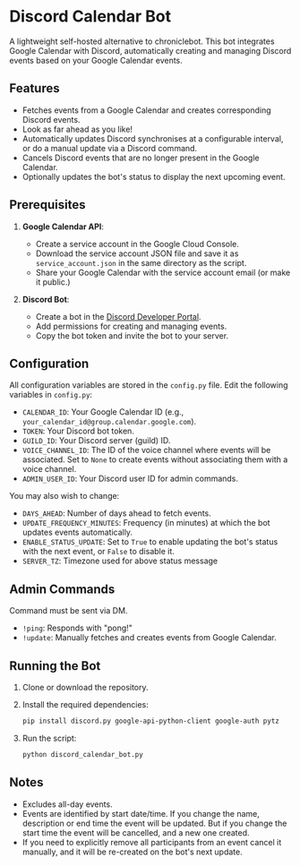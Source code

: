 # Discord Calendar Bot

A lightweight self-hosted alternative to chroniclebot. This bot integrates Google Calendar with Discord, automatically creating and managing Discord events based on your Google Calendar events. 

## Features

- Fetches events from a Google Calendar and creates corresponding Discord events.
- Look as far ahead as you like!
- Automatically updates Discord synchronises at a configurable interval, or do a manual update via a Discord command.
- Cancels Discord events that are no longer present in the Google Calendar.
- Optionally updates the bot's status to display the next upcoming event.

## Prerequisites

1. **Google Calendar API**:
   - Create a service account in the Google Cloud Console.
   - Download the service account JSON file and save it as `service_account.json` in the same directory as the script.
   - Share your Google Calendar with the service account email (or make it public.)

2. **Discord Bot**:
   - Create a bot in the [Discord Developer Portal](https://discord.com/developers/applications).
   - Add permissions for creating and managing events.
   - Copy the bot token and invite the bot to your server.

## Configuration

All configuration variables are stored in the `config.py` file. Edit the following variables in `config.py`:

- `CALENDAR_ID`: Your Google Calendar ID (e.g., `your_calendar_id@group.calendar.google.com`).
- `TOKEN`: Your Discord bot token.
- `GUILD_ID`: Your Discord server (guild) ID.
- `VOICE_CHANNEL_ID`: The ID of the voice channel where events will be associated. Set to `None` to create events without associating them with a voice channel.
- `ADMIN_USER_ID`: Your Discord user ID for admin commands.

You may also wish to change:

- `DAYS_AHEAD`: Number of days ahead to fetch events.
- `UPDATE_FREQUENCY_MINUTES`: Frequency (in minutes) at which the bot updates events automatically.
- `ENABLE_STATUS_UPDATE`: Set to `True` to enable updating the bot's status with the next event, or `False` to disable it.
- `SERVER_TZ`: Timezone used for above status message

## Admin Commands

Command must be sent via DM.

- `!ping`: Responds with "pong!"
- `!update`: Manually fetches and creates events from Google Calendar.

## Running the Bot

1. Clone or download the repository.

2. Install the required dependencies:
   ```bash
   pip install discord.py google-api-python-client google-auth pytz
   ```

3. Run the script:
   ```bash
   python discord_calendar_bot.py
   ```

## Notes
- Excludes all-day events.
- Events are identified by start date/time. If you change the name, description or end time the event will be updated. But if you change the start time the event will be cancelled, and a new one created.
- If you need to explicitly remove all participants from an event cancel it manually, and it will be re-created on the bot's next update.
